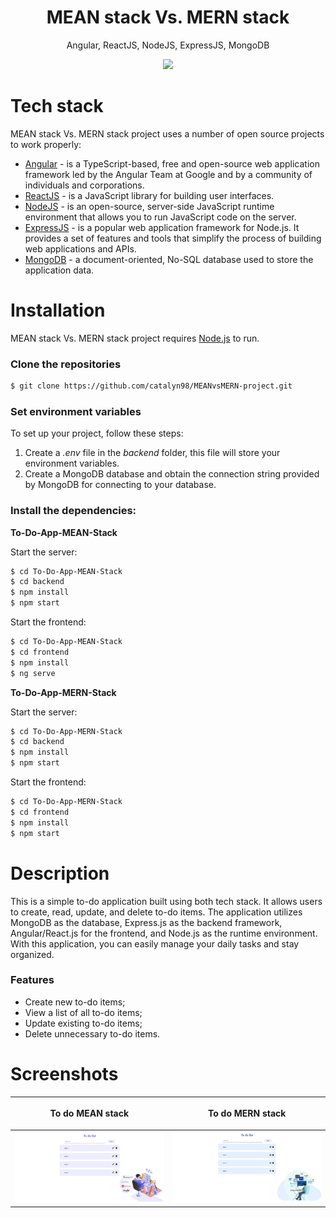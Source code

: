 <h1 align="center">
  MEAN stack Vs. MERN stack
</h1>
<p align="center">
  Angular, ReactJS, NodeJS, ExpressJS, MongoDB
</p>

<p align="center">
   <img src="https://firebasestorage.googleapis.com/v0/b/licenseproject-c2773.appspot.com/o/MEAN-Stack-vs-MERN-Stack.png?alt=media&token=ea86afff-88ae-4fc8-af8b-61c24dbf1c7e" />
</p>

# Tech stack
MEAN stack Vs. MERN stack project uses a number of open source projects to work properly:
* [Angular](https://angular.io) - is a TypeScript-based, free and open-source web application framework led by the Angular Team at Google and by a community of individuals and corporations.
* [ReactJS](https://reactjs.org/) - is a JavaScript library for building user interfaces.
* [NodeJS](https://nodejs.org/) - is an open-source, server-side JavaScript runtime environment that allows you to run JavaScript code on the server.
* [ExpressJS](https://expressjs.com/) - is a popular web application framework for Node.js. It provides a set of features and tools that simplify the process of building web applications and APIs.
* [MongoDB](https://www.mongodb.com/) - a document-oriented, No-SQL database used to store the application data.

# Installation
MEAN stack Vs. MERN stack project requires [Node.js](https://nodejs.org/) to run.

### Clone the repositories
```sh
$ git clone https://github.com/catalyn98/MEANvsMERN-project.git
```

### Set environment variables 
To set up your project, follow these steps:
1. Create a *.env* file in the *backend* folder, this file will store your environment variables.
2. Create a MongoDB database and obtain the connection string provided by MongoDB for connecting to your database.

### Install the dependencies:
**<p>To-Do-App-MEAN-Stack</p>**
Start the server:
```sh
$ cd To-Do-App-MEAN-Stack
$ cd backend
$ npm install 
$ npm start 
```

Start the frontend:
```sh
$ cd To-Do-App-MEAN-Stack
$ cd frontend
$ npm install 
$ ng serve
```

**<p>To-Do-App-MERN-Stack</p>**
Start the server:
```sh
$ cd To-Do-App-MERN-Stack
$ cd backend
$ npm install 
$ npm start 
```

Start the frontend:
```sh
$ cd To-Do-App-MERN-Stack
$ cd frontend
$ npm install 
$ npm start 
```

# Description
This is a simple to-do application built using both tech stack. 
It allows users to create, read, update, and delete to-do items. The application utilizes MongoDB as the database, Express.js as the backend framework, Angular/React.js for the frontend, and Node.js as the runtime environment. With this application, you can easily manage your daily tasks and stay organized.
### Features
- Create new to-do items;
- View a list of all to-do items;
- Update existing to-do items;
- Delete unnecessary to-do items.

# Screenshots 
| <p align="center">**To do MEAN stack**</p> | <p align="center">**To do MERN stack**</p> |
| ------------ | ------------ |
| <img src="https://github.com/catalyn98/MEANvsMERN-project/blob/main/To-Do-App-MEAN-Stack/To%20do%20list%20MEAN%20stack.png" /> | <img src="https://github.com/catalyn98/MEANvsMERN-project/blob/main/To-Do-App-MERN-Stack/To%20do%20list%20MERN%20stack.png" /> |
